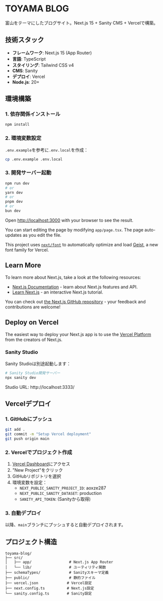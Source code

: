 # TOYAMA BLOG

富山をテーマにしたブログサイト。Next.js 15 + Sanity CMS + Vercelで構築。

## 技術スタック

- **フレームワーク**: Next.js 15 (App Router)
- **言語**: TypeScript
- **スタイリング**: Tailwind CSS v4
- **CMS**: Sanity
- **デプロイ**: Vercel
- **Node.js**: 20+

## 環境構築

### 1. 依存関係インストール

```bash
npm install
```

### 2. 環境変数設定

`.env.example`を参考に`.env.local`を作成：

```bash
cp .env.example .env.local
```

### 3. 開発サーバー起動

```bash
npm run dev
# or
yarn dev
# or
pnpm dev
# or
bun dev
```

Open [http://localhost:3000](http://localhost:3000) with your browser to see the result.

You can start editing the page by modifying `app/page.tsx`. The page auto-updates as you edit the file.

This project uses [`next/font`](https://nextjs.org/docs/app/building-your-application/optimizing/fonts) to automatically optimize and load [Geist](https://vercel.com/font), a new font family for Vercel.

## Learn More

To learn more about Next.js, take a look at the following resources:

- [Next.js Documentation](https://nextjs.org/docs) - learn about Next.js features and API.
- [Learn Next.js](https://nextjs.org/learn) - an interactive Next.js tutorial.

You can check out [the Next.js GitHub repository](https://github.com/vercel/next.js) - your feedback and contributions are welcome!

## Deploy on Vercel

The easiest way to deploy your Next.js app is to use the [Vercel Platform](https://vercel.com/new?utm_medium=default-template&filter=next.js&utm_source=create-next-app&utm_campaign=create-next-app-readme) from the creators of Next.js.

### Sanity Studio

Sanity Studioは別途起動します：

```bash
# Sanity Studio開発サーバー
npx sanity dev
```

Studio URL: http://localhost:3333/

## Vercelデプロイ

### 1. GitHubにプッシュ

```bash
git add .
git commit -m "Setup Vercel deployment"
git push origin main
```

### 2. Vercelでプロジェクト作成

1. [Vercel Dashboard](https://vercel.com/dashboard)にアクセス
2. "New Project"をクリック  
3. GitHubリポジトリを選択
4. 環境変数を設定：
   - `NEXT_PUBLIC_SANITY_PROJECT_ID`: aoxze287
   - `NEXT_PUBLIC_SANITY_DATASET`: production
   - `SANITY_API_TOKEN`: (Sanityから取得)

### 3. 自動デプロイ

以降、`main`ブランチにプッシュすると自動デプロイされます。

## プロジェクト構造

```
toyama-blog/
├── src/
│   ├── app/                 # Next.js App Router
│   └── lib/                 # ユーティリティ関数
├── schemaTypes/             # Sanityスキーマ定義
├── public/                  # 静的ファイル
├── vercel.json             # Vercel設定
├── next.config.ts          # Next.js設定
└── sanity.config.ts        # Sanity設定
```

